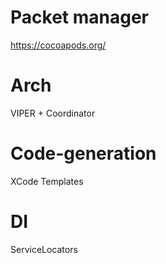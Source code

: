 # Packet manager
https://cocoapods.org/

# Arch
VIPER + Coordinator

# Code-generation
XCode Templates

# DI
ServiceLocators
